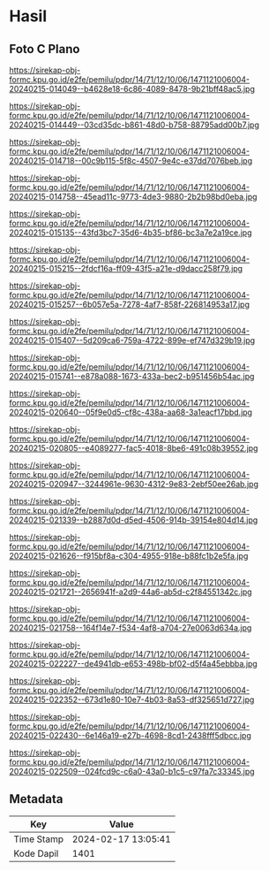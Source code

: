 # Hasil

## Foto C Plano

https://sirekap-obj-formc.kpu.go.id/e2fe/pemilu/pdpr/14/71/12/10/06/1471121006004-20240215-014049--b4628e18-6c86-4089-8478-9b21bff48ac5.jpg

https://sirekap-obj-formc.kpu.go.id/e2fe/pemilu/pdpr/14/71/12/10/06/1471121006004-20240215-014449--03cd35dc-b861-48d0-b758-88795add00b7.jpg

https://sirekap-obj-formc.kpu.go.id/e2fe/pemilu/pdpr/14/71/12/10/06/1471121006004-20240215-014718--00c9b115-5f8c-4507-9e4c-e37dd7076beb.jpg

https://sirekap-obj-formc.kpu.go.id/e2fe/pemilu/pdpr/14/71/12/10/06/1471121006004-20240215-014758--45ead11c-9773-4de3-9880-2b2b98bd0eba.jpg

https://sirekap-obj-formc.kpu.go.id/e2fe/pemilu/pdpr/14/71/12/10/06/1471121006004-20240215-015135--43fd3bc7-35d6-4b35-bf86-bc3a7e2a19ce.jpg

https://sirekap-obj-formc.kpu.go.id/e2fe/pemilu/pdpr/14/71/12/10/06/1471121006004-20240215-015215--2fdcf16a-ff09-43f5-a21e-d9dacc258f79.jpg

https://sirekap-obj-formc.kpu.go.id/e2fe/pemilu/pdpr/14/71/12/10/06/1471121006004-20240215-015257--6b057e5a-7278-4af7-858f-226814953a17.jpg

https://sirekap-obj-formc.kpu.go.id/e2fe/pemilu/pdpr/14/71/12/10/06/1471121006004-20240215-015407--5d209ca6-759a-4722-899e-ef747d329b19.jpg

https://sirekap-obj-formc.kpu.go.id/e2fe/pemilu/pdpr/14/71/12/10/06/1471121006004-20240215-015741--e878a088-1673-433a-bec2-b951456b54ac.jpg

https://sirekap-obj-formc.kpu.go.id/e2fe/pemilu/pdpr/14/71/12/10/06/1471121006004-20240215-020640--05f9e0d5-cf8c-438a-aa68-3a1eacf17bbd.jpg

https://sirekap-obj-formc.kpu.go.id/e2fe/pemilu/pdpr/14/71/12/10/06/1471121006004-20240215-020805--e4089277-fac5-4018-8be6-491c08b39552.jpg

https://sirekap-obj-formc.kpu.go.id/e2fe/pemilu/pdpr/14/71/12/10/06/1471121006004-20240215-020947--3244961e-9630-4312-9e83-2ebf50ee26ab.jpg

https://sirekap-obj-formc.kpu.go.id/e2fe/pemilu/pdpr/14/71/12/10/06/1471121006004-20240215-021339--b2887d0d-d5ed-4506-914b-39154e804d14.jpg

https://sirekap-obj-formc.kpu.go.id/e2fe/pemilu/pdpr/14/71/12/10/06/1471121006004-20240215-021626--f915bf8a-c304-4955-918e-b88fc1b2e5fa.jpg

https://sirekap-obj-formc.kpu.go.id/e2fe/pemilu/pdpr/14/71/12/10/06/1471121006004-20240215-021721--2656941f-a2d9-44a6-ab5d-c2f84551342c.jpg

https://sirekap-obj-formc.kpu.go.id/e2fe/pemilu/pdpr/14/71/12/10/06/1471121006004-20240215-021758--164f14e7-f534-4af8-a704-27e0063d634a.jpg

https://sirekap-obj-formc.kpu.go.id/e2fe/pemilu/pdpr/14/71/12/10/06/1471121006004-20240215-022227--de4941db-e653-498b-bf02-d5f4a45ebbba.jpg

https://sirekap-obj-formc.kpu.go.id/e2fe/pemilu/pdpr/14/71/12/10/06/1471121006004-20240215-022352--673d1e80-10e7-4b03-8a53-df325651d727.jpg

https://sirekap-obj-formc.kpu.go.id/e2fe/pemilu/pdpr/14/71/12/10/06/1471121006004-20240215-022430--6e146a19-e27b-4698-8cd1-2438fff5dbcc.jpg

https://sirekap-obj-formc.kpu.go.id/e2fe/pemilu/pdpr/14/71/12/10/06/1471121006004-20240215-022509--024fcd9c-c6a0-43a0-b1c5-c97fa7c33345.jpg


## Metadata

| Key        | Value               |
| ---------- | ------------------- |
| Time Stamp | 2024-02-17 13:05:41 |
| Kode Dapil | 1401                |



